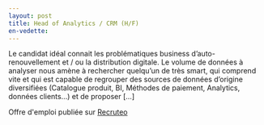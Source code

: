 ```yaml
---
layout: post
title: Head of Analytics / CRM (H/F)
en-vedette:
---
```


<p>Le candidat idéal connait les problématiques business d&#8217;auto-renouvellement et / ou la distribution digitale. Le volume de données à analyser nous amène à rechercher quelqu&#8217;un de très smart, qui comprend vite et qui est capable de regrouper des sources de données d&#8217;origine diversifiées (Catalogue produit, BI, Méthodes de paiement, Analytics, données clients&#8230;) et de proposer [&#8230;]</p>

<p>Offre d'emploi publiée sur <a href="http://www.recruteo.com">Recruteo</a></p>
